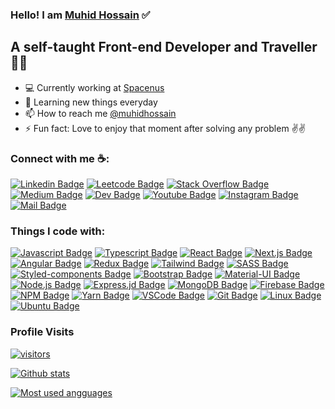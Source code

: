 ### Hello! I am [Muhid Hossain][website] ✅
## A self-taught Front-end Developer and Traveller 🚀🚀
- 💻 Currently working at [Spacenus][job]
- 🌱 Learning new things everyday
- 📫 How to reach me [@muhidhossain][linkedin]
- ⚡ Fun fact: Love to enjoy that moment after solving any problem ✌✌️

### Connect with me ☕:

[![Linkedin Badge][linkedin_img]][linkedin]
[![Leetcode Badge][leetcode_img]][leetcode]
[![Stack Overflow Badge][stackoverflow_img]][stackoverflow]
[![Medium Badge][medium_img]][medium]
[![Dev Badge][dev_img]][dev]
[![Youtube Badge][youtube_img]][youtube]
[![Instagram Badge][instagram_img]][instagram]
[![Mail Badge][mail_img]][mail]

### Things I code with:

[![Javascript Badge][javascript_img]](#)
[![Typescript Badge][typescript_img]](#)
[![React Badge][react_img]](#)
[![Next.js Badge][nextjs_img]](#)
[![Angular Badge][angular_img]](#)
[![Redux Badge][redux_img]](#)
[![Tailwind Badge][tailwind_img]](#)
[![SASS Badge][sass_img]](#)
[![Styled-components Badge][styledComponents_img]](#)
[![Bootstrap Badge][bootstrap_img]](#)
[![Material-UI Badge][material_ui_img]](#)
[![Node.js Badge][nodejs_img]](#)
[![Express.jd Badge][expressjs_img]](#)
[![MongoDB Badge][mongoDB_img]](#)
[![Firebase Badge][firebase_img]](#)
[![NPM Badge][npm_img]](#)
[![Yarn Badge][yarn_img]](#)
[![VSCode Badge][vscode_img]](#)
[![Git Badge][git_img]](#)
[![Linux Badge][linux_img]](#)
[![Ubuntu Badge][ubuntu_img]](#)

### Profile Visits 

[![visitors][visitors]]()

[![Github stats][github_stats]]()

[![Most used angguages][most_used_languages]]()

<!-- ### Coding activity of last year (VS Code Only)
[![Wakatime](https://wakatime.com/badge/user/4636b4d3-b3ea-4729-bb1f-75461e68770b.svg)](https://wakatime.com/@4636b4d3-b3ea-4729-bb1f-75461e68770b)

[![willianrod's wakatime stats](https://github-readme-stats.vercel.app/api/wakatime?username=@muhidhossain&theme=nightowl&layout=compact&v=2)]() -->




[website]: https://muhid-hossain.web.app/
[job]: https://spacenus.com/

[linkedin]: https://www.linkedin.com/in/muhidhossain/
[leetcode]: https://leetcode.com/muhidhossain/
[stackoverflow]: https://stackoverflow.com/users/13667519/muhid-hossain?tab=profile
[medium]: https://muhidhossain.medium.com
[dev]: https://dev.to/muhidhossain
[youtube]: https://www.youtube.com/channel/UCswEDubzQ5DmaPzE3YusgUQ
[instagram]: https://www.instagram.com/_abdul_muhit/
[mail]: mailto:muhidhossain7@gmail.com

[linkedin_img]: https://img.shields.io/badge/LinkedIn-0077B5?style=for-the-badge&logo=linkedin&logoColor=white
[leetcode_img]: https://img.shields.io/badge/-LeetCode-FFA116?style=for-the-badge&logo=LeetCode&logoColor=black
[stackoverflow_img]: https://img.shields.io/badge/Stack_Overflow-FE7A16?style=for-the-badge&logo=stack-overflow&logoColor=white
[medium_img]: https://img.shields.io/badge/Medium-12100E?style=for-the-badge&logo=medium&logoColor=white
[dev_img]: https://img.shields.io/badge/dev.to-0A0A0A?style=for-the-badge&logo=devdotto&logoColor=white
[youtube_img]: https://img.shields.io/badge/YouTube-FF0000?style=for-the-badge&logo=youtube&logoColor=white
[instagram_img]: https://img.shields.io/badge/Instagram-E4405F?style=for-the-badge&logo=instagram&logoColor=white
[mail_img]: https://img.shields.io/badge/Gmail-D14836?style=for-the-badge&logo=gmail&logoColor=white

[javascript_img]: https://img.shields.io/badge/JavaScript-F7DF1E?style=for-the-badge&logo=javascript&logoColor=black
[typescript_img]: https://img.shields.io/badge/TypeScript-007ACC?style=for-the-badge&logo=typescript&logoColor=white
[angular_img]: https://img.shields.io/badge/Angular-DD0031?style=for-the-badge&logo=angular&logoColor=white
[react_img]: https://img.shields.io/badge/React-20232A?style=for-the-badge&logo=react&logoColor=61DAFB
[nextjs_img]: https://img.shields.io/badge/next.js-000000?style=for-the-badge&logo=nextdotjs&logoColor=white
[redux_img]: https://img.shields.io/badge/Redux-593D88?style=for-the-badge&logo=redux&logoColor=white
[tailwind_img]: https://img.shields.io/badge/Tailwind_CSS-38B2AC?style=for-the-badge&logo=tailwind-css&logoColor=white
[sass_img]: https://img.shields.io/badge/Sass-CC6699?style=for-the-badge&logo=sass&logoColor=white
[styledComponents_img]: https://img.shields.io/badge/styled--components-DB7093?style=for-the-badge&logo=styled-components&logoColor=white
[bootstrap_img]: https://img.shields.io/badge/Bootstrap-563D7C?style=for-the-badge&logo=bootstrap&logoColor=white
[material_ui_img]: https://img.shields.io/badge/Material--UI-0081CB?style=for-the-badge&logo=material-ui&logoColor=white
[nodejs_img]: https://img.shields.io/badge/Node.js-339933?style=for-the-badge&logo=nodedotjs&logoColor=white
[expressjs_img]: https://img.shields.io/badge/Express.js-000000?style=for-the-badge&logo=express&logoColor=white
[mongoDB_img]: https://img.shields.io/badge/MongoDB-4EA94B?style=for-the-badge&logo=mongodb&logoColor=white
[firebase_img]: https://img.shields.io/badge/firebase-ffca28?style=for-the-badge&logo=firebase&logoColor=black
[npm_img]: https://img.shields.io/badge/npm-CB3837?style=for-the-badge&logo=npm&logoColor=white
[yarn_img]: https://img.shields.io/badge/Yarn-2C8EBB?style=for-the-badge&logo=yarn&logoColor=white
[vscode_img]: https://img.shields.io/badge/Visual_Studio_Code-0078D4?style=for-the-badge&logo=visual%20studio%20code&logoColor=white
[git_img]: https://img.shields.io/badge/Git-F05032?style=for-the-badge&logo=git&logoColor=white
[linux_img]: https://img.shields.io/badge/Linux-FCC624?style=for-the-badge&logo=linux&logoColor=black
[ubuntu_img]: https://img.shields.io/badge/Ubuntu-E95420?style=for-the-badge&logo=ubuntu&logoColor=white

[visitors]: https://visitor-badge.glitch.me/badge?page_id=muhidhossain.muhidhossain

[github_stats]: https://github-readme-stats-sigma-five.vercel.app//api?username=muhidhossain&count_private=true&show_icons=true&include_all_commits=true&theme=nightowl

[most_used_languages]: https://github-readme-stats-sigma-five.vercel.app//api/top-langs/?username=muhidhossain&hide=stylus&count_private=true&card_width=495&theme=nightowl




